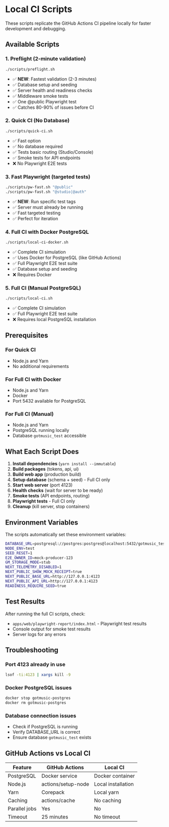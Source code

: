 # Local CI Scripts

These scripts replicate the GitHub Actions CI pipeline locally for faster development and debugging.

## Available Scripts

### 1. Preflight (2-minute validation)
```bash
./scripts/preflight.sh
```
- ✅ **NEW**: Fastest validation (2-3 minutes)
- ✅ Database setup and seeding
- ✅ Server health and readiness checks
- ✅ Middleware smoke tests
- ✅ One @public Playwright test
- ✅ Catches 80-90% of issues before CI

### 2. Quick CI (No Database)
```bash
./scripts/quick-ci.sh
```
- ✅ Fast option
- ✅ No database required
- ✅ Tests basic routing (Studio/Console)
- ✅ Smoke tests for API endpoints
- ❌ No Playwright E2E tests

### 3. Fast Playwright (targeted tests)
```bash
./scripts/pw-fast.sh "@public"
./scripts/pw-fast.sh "@studio|@auth"
```
- ✅ **NEW**: Run specific test tags
- ✅ Server must already be running
- ✅ Fast targeted testing
- ✅ Perfect for iteration

### 4. Full CI with Docker PostgreSQL
```bash
./scripts/local-ci-docker.sh
```
- ✅ Complete CI simulation
- ✅ Uses Docker for PostgreSQL (like GitHub Actions)
- ✅ Full Playwright E2E test suite
- ✅ Database setup and seeding
- ❌ Requires Docker

### 5. Full CI (Manual PostgreSQL)
```bash
./scripts/local-ci.sh
```
- ✅ Complete CI simulation
- ✅ Full Playwright E2E test suite
- ❌ Requires local PostgreSQL installation

## Prerequisites

### For Quick CI
- Node.js and Yarn
- No additional requirements

### For Full CI with Docker
- Node.js and Yarn
- Docker
- Port 5432 available for PostgreSQL

### For Full CI (Manual)
- Node.js and Yarn
- PostgreSQL running locally
- Database `gotmusic_test` accessible

## What Each Script Does

1. **Install dependencies** (`yarn install --immutable`)
2. **Build packages** (tokens, api, ui)
3. **Build web app** (production build)
4. **Setup database** (schema + seed) - Full CI only
5. **Start web server** (port 4123)
6. **Health checks** (wait for server to be ready)
7. **Smoke tests** (API endpoints, routing)
8. **Playwright tests** - Full CI only
9. **Cleanup** (kill server, stop containers)

## Environment Variables

The scripts automatically set these environment variables:

```bash
DATABASE_URL=postgresql://postgres:postgres@localhost:5432/gotmusic_test
NODE_ENV=test
SEED_RESET=1
E2E_OWNER_ID=mock-producer-123
GM_STORAGE_MODE=stub
NEXT_TELEMETRY_DISABLED=1
NEXT_PUBLIC_SHOW_MOCK_RECEIPT=true
NEXT_PUBLIC_BASE_URL=http://127.0.0.1:4123
NEXT_PUBLIC_API_URL=http://127.0.0.1:4123
READINESS_REQUIRE_SEED=true
```

## Test Results

After running the full CI scripts, check:
- `apps/web/playwright-report/index.html` - Playwright test results
- Console output for smoke test results
- Server logs for any errors

## Troubleshooting

### Port 4123 already in use
```bash
lsof -ti:4123 | xargs kill -9
```

### Docker PostgreSQL issues
```bash
docker stop gotmusic-postgres
docker rm gotmusic-postgres
```

### Database connection issues
- Check if PostgreSQL is running
- Verify DATABASE_URL is correct
- Ensure database `gotmusic_test` exists

## GitHub Actions vs Local CI

| Feature | GitHub Actions | Local CI |
|---------|----------------|----------|
| PostgreSQL | Docker service | Docker container |
| Node.js | actions/setup-node | Local installation |
| Yarn | Corepack | Local yarn |
| Caching | actions/cache | No caching |
| Parallel jobs | Yes | No |
| Timeout | 25 minutes | No timeout |
